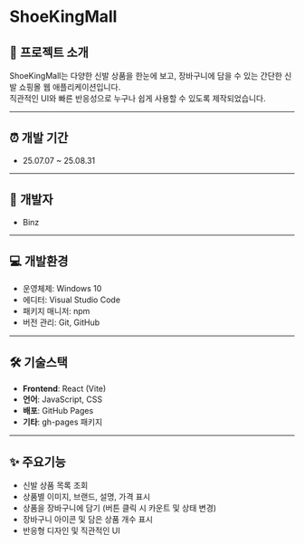 # ShoeKingMall

## 📝 프로젝트 소개
ShoeKingMall는 다양한 신발 상품을 한눈에 보고, 장바구니에 담을 수 있는 간단한 신발 쇼핑몰 웹 애플리케이션입니다.  
직관적인 UI와 빠른 반응성으로 누구나 쉽게 사용할 수 있도록 제작되었습니다.

---

## ⏰ 개발 기간
- 25.07.07 ~ 25.08.31

---

## 👤 개발자
- Binz

---

## 💻 개발환경
- 운영체제: Windows 10
- 에디터: Visual Studio Code
- 패키지 매니저: npm
- 버전 관리: Git, GitHub

---

## 🛠️ 기술스택
- **Frontend**: React (Vite)
- **언어**: JavaScript, CSS
- **배포**: GitHub Pages
- **기타**: gh-pages 패키지

---

## ✨ 주요기능
- 신발 상품 목록 조회
- 상품별 이미지, 브랜드, 설명, 가격 표시
- 상품을 장바구니에 담기 (버튼 클릭 시 카운트 및 상태 변경)
- 장바구니 아이콘 및 담은 상품 개수 표시
- 반응형 디자인 및 직관적인 UI
